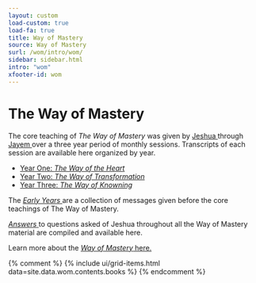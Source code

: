 ```yaml
---
layout: custom
load-custom: true
load-fa: true
title: Way of Mastery
source: Way of Mastery
surl: /wom/intro/wom/
sidebar: sidebar.html
intro: "wom"
xfooter-id: wom
---
```


<div markdown="1" class="container content">

# The Way of Mastery

The core teaching of *The Way of Mastery* was given by [ Jeshua
](/wom/jeshua/) through [ Jayem ](/wom/jayem/) over a three year period
of monthly sessions. Transcripts of each session are available here
organized by year.

- [ Year One: *The Way of the Heart* ](/wom/intro/woh/)
- [ Year Two: *The Way of Transformation* ](/wom/intro/wot/)
- [ Year Three: *The Way of Knowning* ](/wom/intro/wok/)

The [ *Early Years* ](/wom/intro/early/) are a collection of messages
given before the core teachings of The Way of Mastery.

[ *Answers* ](/wom/intro/questions/) to questions asked of Jeshua
throughout all the Way of Mastery material are compiled and available
here.

Learn more about the [ *Way of Mastery* here.](/wom/detail/)

</div>

{% comment %}
{% include ui/grid-items.html data=site.data.wom.contents.books %}
{% endcomment %}

